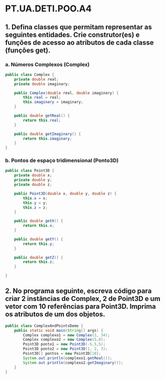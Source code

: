 # PT.UA.DETI.POO.A4


## 1. Defina classes que permitam representar as seguintes entidades. Crie construtor(es) e funções de acesso ao atributos de cada classe (funções get).

### a. Números Complexos (Complex)
```java
public class Complex {
    private double real;
    private double imaginary;

    public Complex(double real, double imaginary) {
        this.real = real;
        this.imaginary = imaginary;
    }

    public double getReal() {
        return this.real;
    }

    public double getImaginary() {
        return this.imaginary;
    }
}
```

### b. Pontos de espaço tridimensional (Ponto3D)
```java
public class Point3D {
    private double x;
    private double y;
    private double z;

    public Point3D(double x, double y, double z) {
        this.x = x;
        this.y = y;
        this.z = z;
    }

    public double getX() {
        return this.x;
    }

    public double getY() {
        return this.y;
    }

    public double getZ() {
        return this.z;
    }

}
```

## 2. No programa seguinte, escreva código para criar 2 instâncias de Complex, 2 de Point3D e um vetor com 10 referências para Point3D. Imprima os atributos de um dos objetos.
```java
public class ComplexAndPointsDemo {
    public static void main(String[] args) {
        Complex complexo1 = new Complex(2, 34);
        Complex complexo2 = new Complex(5,0);
        Point3D ponto1 = new Point3D(-5,5,5);
        Point3D ponto2 = new Point3D(1, 2, 3);
        Point3D[] pontos = new Point3D[10];
        System.out.println(complexo1.getReal());
        System.out.println(complexo2.getImaginary());
    }
}

```